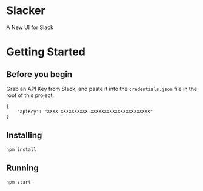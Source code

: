 # Slacker
A New UI for Slack

# Getting Started
## Before you begin
Grab an API Key from Slack, and paste it into the `credentials.json` file in the root of this project.

    {
        "apiKey": "XXXX-XXXXXXXXXX-XXXXXXXXXXXXXXXXXXXXXX"
    }

## Installing
    npm install
    
## Running
    npm start
